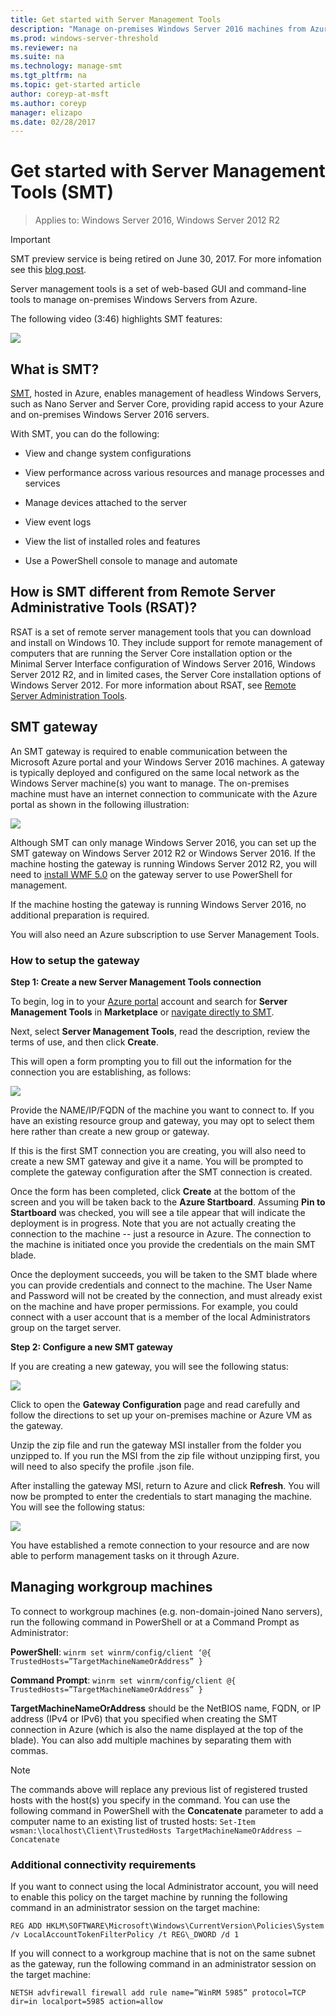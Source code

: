 ```yaml
---
title: Get started with Server Management Tools
description: "Manage on-premises Windows Server 2016 machines from Azure"
ms.prod: windows-server-threshold
ms.reviewer: na
ms.suite: na
ms.technology: manage-smt
ms.tgt_pltfrm: na
ms.topic: get-started article
author: coreyp-at-msft
ms.author: coreyp
manager: elizapo
ms.date: 02/28/2017
---
```

# Get started with Server Management Tools (SMT)

>Applies to: Windows Server 2016, Windows Server 2012 R2

> [!IMPORTANT]
> SMT preview service is being retired on June 30, 2017. For more infomation see this [blog post](https://blogs.technet.microsoft.com/servermanagement/2017/05/17/smt-preview-service-is-being-retired-on-june-30-2017/).

Server management tools is a set of web-based GUI and command-line tools to manage on-premises Windows Servers from Azure. 

The following video (3:46) highlights SMT features:

<a href="https://channel9.msdn.com/Series/Nano-Server-Team/Remote-Server-Management-Tools-on-Nano-Server"><img src="./media/get-started-with-smt/video.png"></a>

## What is SMT?

[SMT](https://portal.azure.com/#create/Microsoft.RSMTNodes/preview), hosted in Azure, enables management of headless Windows Servers, such as Nano Server and Server Core, providing rapid access to your Azure and on-premises Windows Server 2016 servers.

With SMT, you can do the following:

-   View and change system configurations

-   View performance across various resources and manage processes and services

-   Manage devices attached to the server

-   View event logs

-   View the list of installed roles and features

-   Use a PowerShell console to manage and automate

## How is SMT different from Remote Server Administrative Tools (RSAT)? 

RSAT is a set of remote server management tools that you can download and install on Windows 10. They include support for remote management of computers that are running the Server Core installation option or the Minimal Server Interface configuration of Windows Server 2016, Windows Server 2012 R2, and in limited cases, the Server Core installation options of Windows Server 2012. For more information about RSAT, see [Remote Server Administration Tools](https://technet.microsoft.com/windows-server-docs/management/remote-server-administration-tools).

## SMT gateway

An SMT gateway is required to enable communication between the Microsoft Azure portal and your Windows Server 2016 machines. A gateway is typically deployed and configured on the same local network as the Windows Server machine(s) you want to manage. The on-premises machine must have an internet connection to communicate with the Azure portal as shown in the following illustration:

![](./media/get-started-with-smt/image1.png)

Although SMT can only manage Windows Server 2016, you can set up the SMT gateway on Windows Server 2012 R2 or Windows Server 2016. If the machine hosting the gateway is running Windows Server 2012 R2, you will need to [install WMF 5.0](http://aka.ms/wmf5download) on the gateway server to use PowerShell for management.

If the machine hosting the gateway is running Windows Server 2016, no additional preparation is required.

You will also need an Azure subscription to use Server Management Tools.

### How to setup the gateway

**Step 1: Create a new Server Management Tools connection**

To begin, log in to your [Azure portal](https://portal.azure.com/) account and search for **Server Management Tools** in **Marketplace** or [navigate directly to SMT](https://portal.azure.com/#create/Microsoft.RSMTNodes/preview).

Next, select **Server Management Tools**, read the description, review the terms of use, and then click **Create**.

This will open a form prompting you to fill out the information for the connection you are establishing, as follows:

![](./media/get-started-with-smt/image2.png)

Provide the NAME/IP/FQDN of the machine you want to connect to. If you have an existing resource group and gateway, you may opt to select them here rather than create a new group or gateway.

If this is the first SMT connection you are creating, you will also need to create a new SMT gateway and give it a name. You will be prompted to complete the gateway configuration after the SMT connection is created.

Once the form has been completed, click **Create** at the bottom of the screen and you will be taken back to the **Azure Startboard**. Assuming **Pin to Startboard** was checked, you will see a tile appear that will indicate the deployment is in progress. Note that you are not actually creating the connection to the machine -- just a resource in Azure. The connection to the machine is initiated once you provide the credentials on the main SMT blade.

Once the deployment succeeds, you will be taken to the SMT blade where you can provide credentials and connect to the machine. The User Name and Password will not be created by the connection, and must already exist on the machine and have proper permissions.  For example, you could connect with a user account that is a member of the local Administrators group on the target server.

**Step 2: Configure a new SMT gateway**

If you are creating a new gateway, you will see the following status:

![](./media/get-started-with-smt/image3.png)

Click to open the **Gateway Configuration** page and read carefully and follow the directions to set up your on-premises machine or Azure VM as the gateway.

Unzip the zip file and run the gateway MSI installer from the folder you unzipped to. If you run the MSI from the zip file without unzipping first, you will need to also specify the profile .json file.

After installing the gateway MSI, return to Azure and click **Refresh**. You will now be prompted to enter the credentials to start managing the machine. You will see the following status:

![](./media/get-started-with-smt/image4.png)

You have established a remote connection to your resource and are now able to perform management tasks on it through Azure.

## Managing workgroup machines

To connect to workgroup machines (e.g. non-domain-joined Nano servers), run the following command in PowerShell or at a Command Prompt as Administrator:

**PowerShell**: `winrm set winrm/config/client ‘@{ TrustedHosts=”TargetMachineNameOrAddress” }`

**Command Prompt**: `winrm set winrm/config/client @{ TrustedHosts=”TargetMachineNameOrAddress” }` 



**TargetMachineNameOrAddress** should be the NetBIOS name, FQDN, or IP address (IPv4 or IPv6) that you specified when creating the SMT connection in Azure (which is also the name displayed at the top of the blade). You can also add multiple machines by separating them with commas.

> [!NOTE]
> The commands above will replace any previous list of registered trusted hosts with the host(s) you specify in the command. You can use the following command in PowerShell with the **Concatenate** parameter to add a computer name to an existing list of trusted hosts: `Set-Item wsman:\localhost\Client\TrustedHosts TargetMachineNameOrAddress –Concatenate`

### Additional connectivity requirements

If you want to connect using the local Administrator account, you will need to enable this policy on the target machine by running the following command in an administrator session on the target machine:

`REG ADD HKLM\SOFTWARE\Microsoft\Windows\CurrentVersion\Policies\System /v LocalAccountTokenFilterPolicy /t REG\_DWORD /d 1`

If you will connect to a workgroup machine that is not on the same subnet as the gateway, run the following command in an administrator session on the target machine:

`NETSH advfirewall firewall add rule name=”WinRM 5985” protocol=TCP dir=in localport=5985 action=allow`
